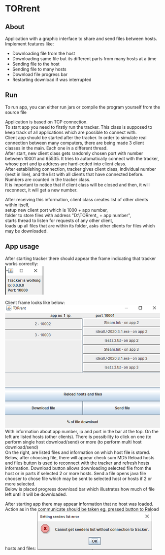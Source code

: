 # TORrent

## About
Application with a graphic interface to share and send files between hosts.  
Implement features like:  
- Downloading file from the host
- Downloading same file but its different parts from many hosts at a time
- Sending file to the host
- Sending file to many hosts
- Download file progress bar
- Restarting download if was interrupted

## Run
To run app, you can either run jars or compile the program yourself from the source file

Application is based on TCP connection.  
To start app you need to firstly run the tracker. This class is supposed to keep track of all applications which are possible to connect with.  
Client app should be started after the tracker. In order to simulate real connection between many computers, there are being made 3 client classes in the main. Each one in a different thread.  
After start, new client class gets randomly chosen port with number between 10001 and 65535.
It tries to automatically connect with the tracker, whose port and ip address are hard-coded into client class.  
After establishing connection, tracker gives client class, individual number (next in line), and the list with all clients that have connected before.   
Numbers are counted in the tracker class.  
It is important to notice that if client class will be closed and then, it will reconnect, it will get a new number.

After receiving this information, client class creates list of other clients within itself,   
setup new client port which is 1000 + app number,   
folder to store files with address "D:\TORrent_ + app number",  
starts thread to listen for requests of any other client,  
loads up all files that are within its folder, 
asks other clients for files which may be downloaded.

## App usage
After starting tracker there should appear the frame indicating that tracker works correctly:  
![Tracker frame png](Images/trackerFrame.png)  
  
Client frame looks like below:  
![Client frame png](Images/clientFrame.png)  
With information about app number, ip and port in the bar at the top.
On the left are listed hosts (other clients). There is possibility to click on one (to perform single host download/send) or more (to perform multi host download/send)  
On the right, are listed files and information on which host file is stored.
Below, after choosing file, there will appear check sum MD5
Reload hosts and files button is used to reconnect with the tracker and refresh hosts information.
Download button allows downloading selected file from the host or in parts if selected 2 or more hosts.
Send a file opens java file chooser to chose file which may be sent to selected host or hosts if 2 or more selected.  
Below is placed progress download bar which illustrates how much of file left until it will be downloaded.


After starting app there may appear information that no host was loaded.  
Action as in the communicate should be taken eg. pressed button to Reload hosts and files:
![Error png](Images/getting%20seeders%20list%20error.png)


